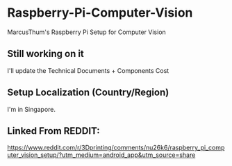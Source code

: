 # Raspberry-Pi-Computer-Vision
MarcusThum's Raspberry Pi Setup for Computer Vision

## Still working on it
I'll update the Technical Documents + Components Cost

## Setup Localization (Country/Region)
I'm in Singapore.

## Linked From REDDIT: 
https://www.reddit.com/r/3Dprinting/comments/nu26k6/raspberry_pi_computer_vision_setup/?utm_medium=android_app&utm_source=share
